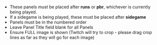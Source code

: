 * These panels must be placed after **runs** or **pbr**, whichever is currently being played.
* If a sidegame is being played, these must be placed after **sidegame**
* Panels must be in the numbered order
* Leave Panel Title field blank for all Panels
* Ensure FULL image is shown (Twitch will try to crop - please drag crop lines as far as they will go for each image)